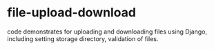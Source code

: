 # file-upload-download
code demonstrates for uploading and downloading files using Django, including setting storage directory, validation of files.
